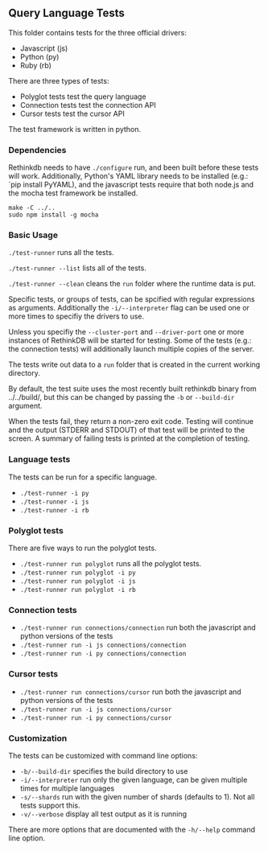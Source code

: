 Query Language Tests
--------------------

This folder contains tests for the three official drivers:

* Javascript (js)
* Python (py)
* Ruby (rb)

There are three types of tests:

* Polyglot tests test the query language
* Connection tests test the connection API
* Cursor tests test the cursor API

The test framework is written in python.

### Dependencies

Rethinkdb needs to have `./configure` run, and been built before these tests will work. 
Additionally, Python's YAML library needs to be installed (e.g.: `pip install PyYAML), and 
the javascript tests require that both node.js and the mocha test framework be installed.

```
make -C ../..
sudo npm install -g mocha
```

### Basic Usage

`./test-runner` runs all the tests.

`./test-runner --list` lists all of the tests.

`./test-runner --clean` cleans the `run` folder where the runtime data is put.

Specific tests, or groups of tests, can be spcified with regular expressions as arguments. Additionally the 
`-i/--interpreter` flag can be used one or more times to specifiy the drivers to use. 

Unless you specifiy the `--cluster-port` and `--driver-port` one or more instances of RethinkDB will be started for
testing. Some of the tests (e.g.: the connection tests) will additionally launch multiple copies of the server.

The tests write out data to a `run` folder that is created in the current working directory.

By default, the test suite uses the most recently built rethinkdb binary from ../../build/, but this can be changed by
passing the `-b` or `--build-dir` argument.

When the tests fail, they return a non-zero exit code. Testing will continue and the output (STDERR and STDOUT) of that
test will be printed to the screen. A summary of failing tests is printed at the completion of testing.

### Language tests

The tests can be run for a specific language.

* `./test-runner -i py`
* `./test-runner -i js`
* `./test-runner -i rb`

### Polyglot tests

There are five ways to run the polyglot tests.

* `./test-runner run polyglot` runs all the polyglot tests.
* `./test-runner run polyglot -i py`
* `./test-runner run polyglot -i js`
* `./test-runner run polyglot -i rb`

### Connection tests

* `./test-runner run connections/connection` run both the javascript and python versions of the tests
* `./test-runner run -i js connections/connection`
* `./test-runner run -i py connections/connection`

### Cursor tests

* `./test-runner run connections/cursor` run both the javascript and python versions of the tests
* `./test-runner run -i js connections/cursor`
* `./test-runner run -i py connections/cursor`

### Customization

The tests can be customized with command line options:

*  `-b/--build-dir` specifies the build directory to use
*  `-i/--interpreter` run only the given language, can be given multiple times for multiple languages
*  `-s/--shards` run with the given number of shards (defaults to 1). Not all tests support this.
*  `-v/--verbose` display all test output as it is running

There are more options that are documented with the `-h/--help` command line option.
